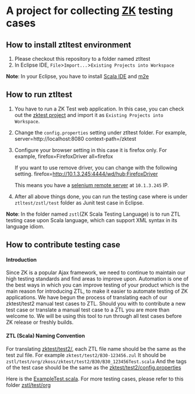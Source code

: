 A project for collecting [ZK](http://www.zkoss.org/) testing cases
=========================================

How to install ztltest environment
----------------------------------

1. Please checkout this repository to a folder named ztltest
2. In Eclipse IDE, `File`>`Import...`>`Existing Projects into Workspace`

**Note**: In your Eclipse, you have to install [Scala IDE](http://www.scala-ide.org/) and [m2e](http://eclipse.org/m2e/)

How to run ztltest
------------------

1. You have to run a ZK Test web application. In this case, you can check out the [zktest project](https://github.com/zkoss/zk/tree/master/zktest) and import it as `Existing Projects into Workspace`.
2.	Change the `config.properties` setting under ztltest folder.
	For example,
		server=http://localhost:8080
		context-path=/zktest
	
3.	Configure your browser setting in this case it is firefox only.
	For example,
		firefox=FirefoxDriver
		all=firefox

	If you want to use remove driver, you can change with the following setting.
		firefox=http://10.1.3.245:4444/wd/hub;FirefoxDriver
	
	This means you have a [selenium remote server](http://code.google.com/p/selenium/downloads/list) at `10.1.3.245` IP.

4. After all above things done, you can run the testing case where is under `ztltest/zstl/test` folder as Junit test case in Eclipse.

**Note**: In the folder named `zstl`(ZK Scala Testing Language) is to run ZTL testing case upon Scala language, which can support XML syntax in its language idiom.

How to contribute testing case
------------------------------

#### Introduction ####
Since ZK is a popular Ajax framework, we need to continue to maintain our high testing standards and find areas to improve upon. Automation is one of the best ways in which you can improve testing of your product which is the main reason for introducing ZTL, to make it easier to automate testing of ZK applications. We have begun the process of translating each of our zktest/test2 manual test cases to ZTL. Should you with to contribute a new test case or translate a manual test case to a ZTL you are more than welcome to. We will be using this tool to run through all test cases before ZK release or freshly builds. 

#### ZTL (Scala) Naming Convention ####

For translating [zktest/test2/](https://github.com/zkoss/zk/tree/master/zktest/src/archive/test2), each ZTL file name should be the same as the test zul file. 
For example
		`zktest/test2/B30-123456.zul` It should be `zstl/test/org/zkoss/zktest/test2/B30/B30_123456Test.scala` And the tags of the test case should be the same as the [zktest/test2/config.properties](https://github.com/zkoss/zk/tree/master/zktest/src/archive/test2/config.properties)
		
Here is the [ExampleTest.scala](https://github.com/zkoss/ztltest/blob/master/zstl/test/ExampleTest.scala).
For more testing cases, please refer to this folder [zstl/test/org](https://github.com/zkoss/ztltest/tree/master/zstl/test)